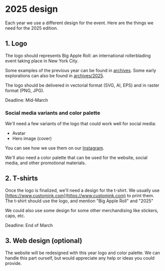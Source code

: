 # 2025 design

Each year we use a different design for the event.
Here are the things we need for the 2025 edition.

## 1. Logo

The logo should represents Big Apple Roll: an international rollerblading event taking place in New York City.

Some examples of the previous year can be found in [archives](archives). Some early explorations can also be found in [archives/2025](archives/2025).

The logo should be delivered in vectorial format (SVG, AI, EPS) and in raster format (PNG, JPG).

Deadline: Mid-March

### Social media variants and color palette

We'll need a few variants of the logo that could work well for social media:

- Avatar
- Hero image (cover)

You can see how we use them on our [Instagram](https://www.instagram.com/bigappleroll/).

We'll also need a color palette that can be used for the website, social media, and other promotional materials.

## 2. T-shirts

Once the logo is finalized, we'll need a design for the t-shirt. We usually use [https://www.customink.com](https://www.customink.com) to print them.
The t-shirt should use the logo, and mention "Big Apple Roll" and "2025"

We could also use some design for some other merchandising like stickers, caps, etc.

Deadline: End of March

## 3. Web design (optional)

The website will be redesigned with this year logo and color palette. We can handle this part ourself, but would appreciate any help or ideas you could provide.
